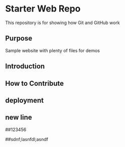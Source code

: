 # Starter Web Repo

This repository is for showing how Git and GitHub work

## Purpose

Sample website with plenty of files for demos

## Introduction

## How to Contribute

## deployment
 ## new line
 
 
##123456

##sdnf;lasnfdl;asndf